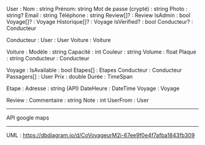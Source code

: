 User :
	Nom : string
	Prénom: string
	Mot de passe (crypté) : string
	Photo : string?
	Email : string
	Téléphone : string
	Review[]? : Review
	IsAdmin : bool
	Voyage[]? : Voyage
	Historique[]? : Voyage
	IsVerified? : bool
	Conducteur? : Conducteur

Conducteur :
	User : User
	Voiture : Voiture

Voiture :
	Modèle : string
	Capacité : int
	Couleur : string
	Volume : float
	Plaque : string
	Conducteur : Conducteur
	

Voyage :
	IsAvailable : bool
	Etapes[] : Etapes
	Conducteur : Conducteur
	Passagers[] : User
	Prix : double
	Durée : TimeSpan

Etape :
	Adresse : string (API)
	DateHeure : DateTime
	Voyage : Voyage

Review :
	Commentaire : string
	Note : int
	UserFrom : User

---

API google maps



------------------

UML : https://dbdiagram.io/d/CoVoyageurM2i-67ee9f0e4f7afba1843fb309
